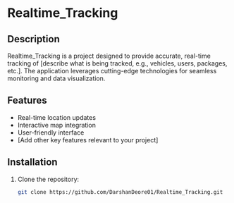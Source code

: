# Realtime_Tracking

## Description
Realtime_Tracking is a project designed to provide accurate, real-time tracking of [describe what is being tracked, e.g., vehicles, users, packages, etc.]. The application leverages cutting-edge technologies for seamless monitoring and data visualization.

## Features
- Real-time location updates
- Interactive map integration
- User-friendly interface
- [Add other key features relevant to your project]

## Installation
1. Clone the repository:
   ```bash
   git clone https://github.com/DarshanDeore01/Realtime_Tracking.git
